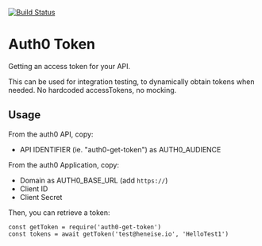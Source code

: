 [![Build Status](https://travis-ci.com/heneise/auth0-get-token.svg?branch=master)](https://travis-ci.com/heneise/auth0-get-token)

# Auth0 Token

Getting an access token for your API.

This can be used for integration testing, to dynamically obtain tokens when needed. No hardcoded accessTokens, no mocking.

## Usage

From the auth0 API, copy:

- API IDENTIFIER (ie. "auth0-get-token") as AUTH0_AUDIENCE

From the auth0 Application, copy:

- Domain as AUTH0_BASE_URL (add `https://`)
- Client ID
- Client Secret

Then, you can retrieve a token:

    const getToken = require('auth0-get-token')
    const tokens = await getToken('test@heneise.io', 'HelloTest1')
